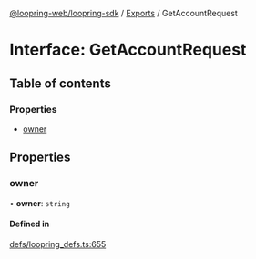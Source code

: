 [@loopring-web/loopring-sdk](../README.md) / [Exports](../modules.md) / GetAccountRequest

# Interface: GetAccountRequest

## Table of contents

### Properties

- [owner](GetAccountRequest.md#owner)

## Properties

### owner

• **owner**: `string`

#### Defined in

[defs/loopring_defs.ts:655](https://github.com/Loopring/loopring_sdk/blob/4fed49a/src/defs/loopring_defs.ts#L655)
